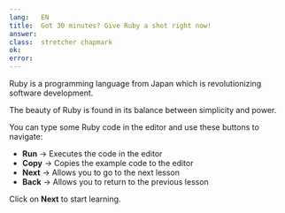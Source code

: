 ```yaml
---
lang:   EN
title:  Got 30 minutes? Give Ruby a shot right now!
answer:
class:  stretcher chapmark
ok:
error:
---
```


Ruby is a programming language from Japan which is revolutionizing
software development.

The beauty of Ruby is found in its balance between simplicity and power.

You can type some Ruby code in the editor and use these buttons to navigate:

- __Run__ &rarr; Executes the code in the editor
- __Copy__ &rarr; Copies the example code to the editor
- __Next__ &rarr; Allows you to go to the next lesson
- __Back__ &rarr; Allows you to return to the previous lesson

<div class="foxes">Click on <strong>Next</strong> to start learning.</div>
